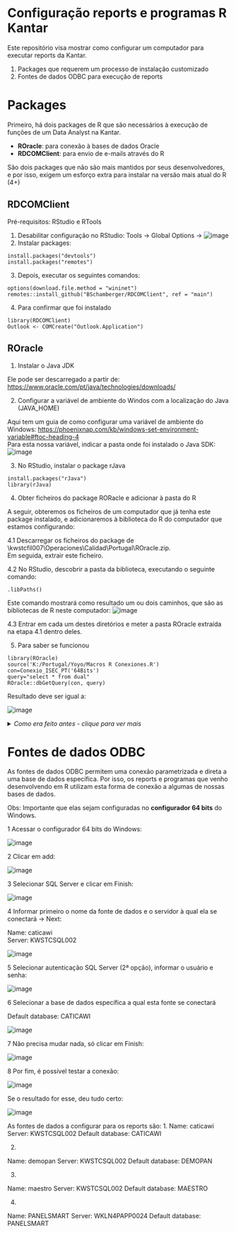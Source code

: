 # Configuração reports e programas R Kantar
Este repositório visa mostrar como configurar um computador para executar reports da Kantar.

1. Packages que requerem um processo de instalação customizado
2. Fontes de dados ODBC para execução de reports


# Packages
Primeiro, há dois packages de R que são necessários à execução de funções de um Data Analyst na Kantar.  

* **ROracle**: para conexão à bases de dados Oracle  
* **RDCOMClient**: para envio de e-mails através do R  

São dois packages que não são mais mantidos por seus desenvolvedores, e por isso, exigem um esforço extra para instalar na versão mais atual do R (4+)



## RDCOMClient 
Pré-requisitos:
RStudio e RTools

1. Desabilitar configuração no RStudio:
Tools -> Global Options ->
![image](https://user-images.githubusercontent.com/55976107/199967211-4ba8fdaf-d8ac-4c2a-b6f0-8ea02656b77b.png)
2. Instalar packages:
```
install.packages("devtools")
install.packages("remotes")
```
3. Depois, executar os seguintes comandos:
```
options(download.file.method = "wininet")
remotes::install_github("BSchamberger/RDCOMClient", ref = "main")
```
4. Para confirmar que foi instalado
```
library(RDCOMClient)
Outlook <- COMCreate("Outlook.Application")
```

## ROracle

1. Instalar o Java JDK

Ele pode ser descarregado a partir de:
https://www.oracle.com/pt/java/technologies/downloads/

2. Configurar a variável de ambiente do Windos com a localização do Java (JAVA_HOME)

Aqui tem um guia de como configurar uma variável de ambiente do Windows:
https://phoenixnap.com/kb/windows-set-environment-variable#ftoc-heading-4  
Para esta nossa variável, indicar a pasta onde foi instalado o Java SDK:  
![image](https://user-images.githubusercontent.com/55976107/199969601-99d15c27-82fd-4cf9-bc90-dcf8516fbaf2.png)

3. No RStudio, instalar o package rJava
```
install.packages("rJava")
library(rJava)
```

4. Obter ficheiros do package RORacle e adicionar à pasta do R  

A seguir, obteremos os ficheiros de um computador que já tenha este package instalado, e adicionaremos à biblioteca do R do computador que estamos configurando:

4.1 
Descarregar os ficheiros do package de \\kwstcfil007\Operaciones\Calidad\Portugal\ROracle.zip.  
Em seguida, extrair este ficheiro.

4.2
No RStudio, descobrir a pasta da biblioteca, executando o seguinte comando:
```
.libPaths()
```
Este comando mostrará como resultado um ou dois caminhos, que são as bibliotecas de R neste computador:
![image](https://github.com/rafabelokurows/setup-reports-Kantar/assets/55976107/5094c4f6-a449-4a9a-b61e-78c4375414f3)

4.3 
Entrar em cada um destes diretórios e meter a pasta ROracle extraída na etapa 4.1 dentro deles.


5. Para saber se funcionou
```
library(ROracle)
source('K:/Portugal/Yoyo/Macros R Conexiones.R')
con=Conexio_ISEC_PT('64Bits')
query="select * from dual"
ROracle::dbGetQuery(con, query)
```
Resultado deve ser igual a:  

![image](https://user-images.githubusercontent.com/55976107/199972832-01a411ed-8246-40f7-84c4-12d30e119eec.png)


<details>
  <summary><i>Como era feito antes - clique para ver mais</i></summary>
Pré-requisitos:
Oracle Database
Java SDK
RSTudio
RTools

1. Descobrir onde foi instalado **Oracle Client** e **RTools**  

Neste caso:
C:\Temp\WINDOWS.X64_180000_db_home e C:\rtools42

2. Configurar variáveis de ambiente do Windows

2.1 OCI_INC:  

![image](https://user-images.githubusercontent.com/55976107/199967934-7aa4834b-8cae-446a-9374-f944d72544ba.png)

2.2 OCI_LIB64:  

![image](https://user-images.githubusercontent.com/55976107/199968032-91edd025-b272-44f9-b143-ec01b55ab1d4.png)

2.3 ORACLE_HOME:  

![image](https://user-images.githubusercontent.com/55976107/199968145-3038cb86-3c18-473b-852b-912b8c6d73ad.png)

2.4 RTOOLS40_HOME:  

![image](https://user-images.githubusercontent.com/55976107/199968509-afb56e47-ccc4-4de9-b582-2bfe0692ac70.png)

2.5 Incluir caminho na variável PATH:  

![image](https://user-images.githubusercontent.com/55976107/199968208-7ccfd9fb-1597-4068-ba5d-5629962d4995.png)

2.6 JAVA_HOME:  

Apontando para a pasta onde foi instalado o Java SDK  

![image](https://user-images.githubusercontent.com/55976107/199969601-99d15c27-82fd-4cf9-bc90-dcf8516fbaf2.png)

2.7 TNS_ADMIN:  

Apontando para a pasta que contém o ficheiro TSNAMES.ORA (caso não tiver este ficheiro, solicitar a mim ou Filipe Neves, de Masterfile)  

![image](https://user-images.githubusercontent.com/55976107/199969777-29909b6e-83a0-4451-92d2-637b4ecc0bb3.png)

3 No RStudio, instalar package rJava
```
install.packages("rJava")
library(rJava)
```

4 Instalar package RORacle
É possível descarregar o package deste próprio repositório, [pelo seguinte link](https://github.com/rafabelokurows/Setup-packages-Kantar/blob/main/ROracle.zip?raw=true)
```
install.packages("C:\\Users\\BELOKUROWSR\\Desktop\\ROracle_1.3-2.tar.gz", repos = NULL, type="source",INSTALL_opts="--no-multiarch")
```

5 Testar se funcionou
```
library(ROracle)
source('K:/Portugal/Yoyo/Macros R Conexiones.R')
con=Conexio_ISEC_PT('64Bits')
query="select * from dual"
ROracle::dbGetQuery(con, query)
```
Resultado deve ser igual a:  

![image](https://user-images.githubusercontent.com/55976107/199972832-01a411ed-8246-40f7-84c4-12d30e119eec.png)

</details>

# Fontes de dados ODBC

As fontes de dados ODBC permitem uma conexão parametrizada e direta a uma base de dados específica. Por isso, os reports e programas que venho desenvolvendo em R utilizam esta forma de conexão a algumas de nossas bases de dados.  

Obs: Importante que elas sejam configuradas no **configurador 64 bits** do Windows.


1 Acessar o configurador 64 bits do Windows:   

![image](https://user-images.githubusercontent.com/55976107/205894268-16c43608-71d1-4e64-86b6-6f3c72b4d22b.png)

2 Clicar em add:  

![image](https://user-images.githubusercontent.com/55976107/205894777-a40f0f7c-f51d-4614-9936-dbb625f7ac4d.png)

3 Selecionar SQL Server e clicar em Finish:

![image](https://user-images.githubusercontent.com/55976107/205894976-d15a94f7-a251-4e64-8a97-1ee6f64ec9df.png)

4 Informar primeiro o nome da fonte de dados e o servidor à qual ela se conectará -> Next:  

Name: caticawi  
Server: KWSTCSQL002

![image](https://user-images.githubusercontent.com/55976107/205900057-64747dcf-0030-408d-b8c0-a9d7798ffd0a.png)

5 Selecionar autenticação SQL Server (2ª opção), informar o usuário e senha:

![image](https://user-images.githubusercontent.com/55976107/205900398-7f5aacad-9108-4efb-8c2c-7439a98e8179.png)

6 Selecionar a base de dados específica a qual esta fonte se conectará

Default database: CATICAWI

![image](https://user-images.githubusercontent.com/55976107/205900599-e4011dcd-c461-4a51-8832-2c7dea6a4a08.png)

7 Não precisa mudar nada, só clicar em Finish:

![image](https://user-images.githubusercontent.com/55976107/205900738-05c2bad5-4d96-4d7c-a799-6397fa7cc81f.png)

8 Por fim, é possível testar a conexão:

![image](https://user-images.githubusercontent.com/55976107/205900841-a00a2fc2-d8de-4a2d-a29f-84b0541250be.png)

Se o resultado for esse, deu tudo certo:  

![image](https://user-images.githubusercontent.com/55976107/205900974-448d3d7b-a79c-43c9-8f7b-552db5f52284.png)

As fontes de dados a configurar para os reports são:
1.
Name: caticawi
Server: KWSTCSQL002
Default database: CATICAWI

2.
Name: demopan
Server: KWSTCSQL002
Default database: DEMOPAN

3. 
Name: maestro
Server: KWSTCSQL002
Default database: MAESTRO

4.
Name: PANELSMART
Server: WKLN4PAPP0024
Default database: PANELSMART
